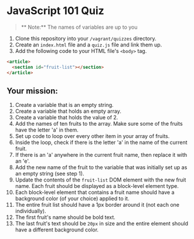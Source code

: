 # JavaScript 101 Quiz

>  ** Note:** The names of variables are up to you

1. Clone this repository into your `/vagrant/quizzes` directory.
2. Create an `index.html` file and a `quiz.js` file and link them up.
3. Add the following code to your HTML file's `<body>` tag.

```html
<article>
  <section id="fruit-list"></section>
</article>
```

## Your mission:

1. Create a variable that is an empty string.
2. Create a variable that holds an empty array.
3. Create a variable that holds the value of 2.
4. Add the names of ten fruits to the array. Make sure some of the fruits have the letter 'a' in them.
5. Set up code to loop over every other item in your array of fruits.
6. Inside the loop, check if there is the letter 'a' in the name of the current fruit.
7. If there is an 'a' anywhere in the current fruit name, then replace it with an 'e'.
8. Add the new name of the fruit to the variable that was initially set up as an empty string (see step 1).
9. Update the contents of the `fruit-list` DOM element with the new fruit name. Each fruit should be displayed as a block-level element type.
11. Each block-level element that contains a fruit name should have a background color (of your choice) applied to it.
12. The entire fruit list should have a 1px border around it (not each one individually).
13. The first fruit's name should be bold text.
14. The last fruit's text should be `20px` in size and the entire element should have a different background color.
